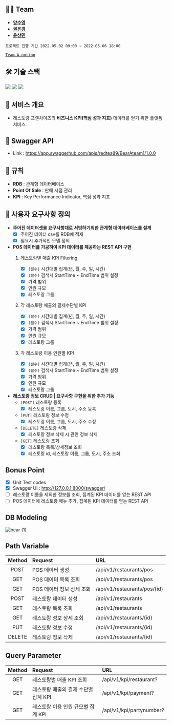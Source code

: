 ## 👩‍💻 Team
- **[양수영](https://github.com/tasddc1226)**
- **[권은경](https://github.com/fore0919)**
- **[윤상민](https://github.com/redtea89)**

`프로젝트 진행 기간 2022.05.02 09:00 ~ 2022.05.06 18:00`

[`Team-A-notion`](https://pretty-marlin-13a.notion.site/Team-A-03cf51c7174847ce88a6302e6939ea2a)


## 🛠 기술 스택
<img src="https://img.shields.io/badge/python-3776AB?style=plastic&logo=python&logoColor=white">
<img src="https://img.shields.io/badge/django-092E20?style=plastic&logo=django&logoColor=white">
<img src="https://img.shields.io/badge/mysql-C70D2C?style=plastic&logo=mysql&logoColor=white">


## 🍝 서비스 개요
- 레스토랑 프렌차이즈의 **비즈니스 KPI(핵심 성과 지표)** 데이터를 얻기 위한 플랫폼 서비스.

## 🤟 Swagger API
- Link : https://app.swaggerhub.com/apis/redtea89/BearAteam1/1.0.0

## 📏  규칙
- **RDB** : 관계형 데이터베이스
- **Point Of Sale** : 판매 시점 관리
- **KPI** : Key Performance Indicator, 핵심 성과 지표

## 📌 사용자 요구사항 정의
- **주어진 데이터셋을 요구사항대로 서빙하기위한 관계형 데이터베이스를 설계**
    - [x] 주어진 데이터 csv를 RDB에 적재
    - [x] 필요시 추가적인 모델 정의 
    
- **POS 데이터를 가공하여 KPI 데이터를 제공하는 REST API 구현**
    1. 레스토랑별 매출 KPI Filtering
    
        - [x] `(필수)` 시간대별 집계(년, 월, 주, 일, 시간)
        - [x] `(필수)` 검색시 StartTime ~ EndTime 범위 설정
        - [x] 가격 범위
        - [x] 인원 규모
        - [x] 레스토랑 그룹 
    2. 각 레스토랑 매출의 결제수단별 KPI 
        - [x] `(필수)` 시간대별 집계(년, 월, 주, 일, 시간)
        - [x] `(필수)` 검색시 StartTime ~ EndTime 범위 설정
        - [x] 가격 범위
        - [x] 인원 규모
        - [x] 레스토랑 그룹 
    3. 각 레스토랑 이용 인원별 KPI 
        - [x] `(필수)` 시간대별 집계(년, 월, 주, 일, 시간)
        - [x] `(필수)` 검색시 StartTime ~ EndTime 범위 설정
        - [x] 가격 범위
        - [x] 인원 규모
        - [x] 레스토랑 그룹 
- **레스토랑 정보 CRUD | 요구사항 구현을 위한 추가 기능**
    - `[POST]` 레스토랑 등록
        - [x] 레스토랑 이름, 그룹, 도시, 주소 등록
    - `[PUT]` 레스토랑 정보 수정
        - [x] 레스토랑 이름, 그룹, 도시, 주소 수정
    - `[DELETE]` 레스토랑 삭제
        - [x] 레스토랑 정보 삭제 시 관련 정보 삭제
    - `[GET]` 레스토랑 조회 
        - [x] 레스토랑 목록/상세정보 조회
        - [x] 레스토랑 id, 레스토랑 이름, 그룹, 도시, 주소 조회

## Bonus Point
  - [x] Unit Test codes 
  - [x] Swagger UI : http://127.0.0.1:8000/swagger/
  - [ ] 레스토랑 이름을 제외한 정보를 조회, 집계된 KPI 데이터를 얻는 REST API
  - [ ] POS 데이터에 레스토랑 메뉴 추가, 집계된 KPI 데이터를 얻는 REST API

## DB Modeling
![bear (1)](https://user-images.githubusercontent.com/91520365/167058056-8254ae2a-50be-434d-b5ab-23a55e1a15f2.png)

## Path Variable
|Method|Request|URL|
|:-:|:--|:--|
|POST|POS 데이터 생성 |/api/v1/restaurants/pos|
|GET|POS 데이터 목록 조회 |/api/v1/restaurants/pos|
|GET|POS 데이터 정보 상세 조회|/api/v1/restaurants/pos/{id}|
|POST|레스토랑 데이터 생성 |/api/v1/restaurants|
|GET|레스토랑 목록 조회 |/api/v1/restaurants|
|GET|레스토랑 정보 상세 조회 |/api/v1/restaurants/{id}|
|PUT|레스토랑 정보 수정 |/api/v1/restaurants/{id}|
|DELETE|레스토랑 정보 삭제 |/api/v1/restaurants/{id}|

## Query Parameter
|Method|Request|URL|
|:-:|:--|:--|
|GET|레스토랑별 매출 KPI 조회|/api/v1/kpi/restaurant?|
|GET|레스토랑 매출의 결제 수단별 집계 KPI|/api/v1/kpi/payment?|
|GET|레스토랑 이용 인원 규모별 집계 KPI|/api/v1/kpi/partynumber?|
